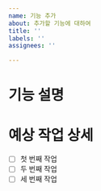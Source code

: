 ```yaml
---
name: 기능 추가
about: 추가할 기능에 대하여
title: ''
labels: ''
assignees: ''

---
```


# 기능 설명
> 

# 예상 작업 상세
- [ ] 첫 번째 작업
- [ ] 두 번째 작업
- [ ] 세 번째 작업
